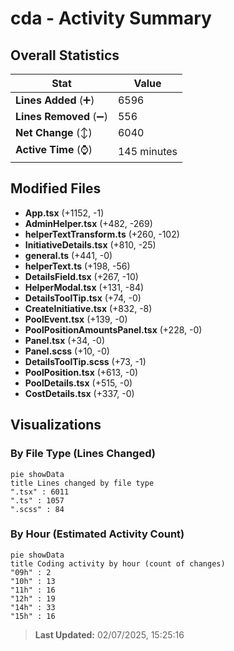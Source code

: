 # cda - Activity Summary 

## Overall Statistics

| Stat                   | Value                                                             |
| ---------------------- | ----------------------------------------------------------------- |
| **Lines Added** (➕)   | 6596                                          |
| **Lines Removed** (➖) | 556                                        |
| **Net Change** (↕)    | 6040                |
| **Active Time** (⌚)   | 145 minutes |


## Modified Files
- **App.tsx** (+1152, -1)
- **AdminHelper.tsx** (+482, -269)
- **helperTextTransform.ts** (+260, -102)
- **InitiativeDetails.tsx** (+810, -25)
- **general.ts** (+441, -0)
- **helperText.ts** (+198, -56)
- **DetailsField.tsx** (+267, -10)
- **HelperModal.tsx** (+131, -84)
- **DetailsToolTip.tsx** (+74, -0)
- **CreateInitiative.tsx** (+832, -8)
- **PoolEvent.tsx** (+139, -0)
- **PoolPositionAmountsPanel.tsx** (+228, -0)
- **Panel.tsx** (+34, -0)
- **Panel.scss** (+10, -0)
- **DetailsToolTip.scss** (+73, -1)
- **PoolPosition.tsx** (+613, -0)
- **PoolDetails.tsx** (+515, -0)
- **CostDetails.tsx** (+337, -0)

## Visualizations

### By File Type (Lines Changed)

```mermaid
pie showData
title Lines changed by file type
".tsx" : 6011
".ts" : 1057
".scss" : 84
```

### By Hour (Estimated Activity Count)

```mermaid
pie showData
title Coding activity by hour (count of changes)
"09h" : 2
"10h" : 13
"11h" : 16
"12h" : 19
"14h" : 33
"15h" : 16
```


> **Last Updated:** 02/07/2025, 15:25:16
